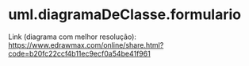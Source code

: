 # uml.diagramaDeClasse.formulario
Link (diagrama com melhor resolução): https://www.edrawmax.com/online/share.html?code=b20fc22ccf4b11ec9ecf0a54be41f961
